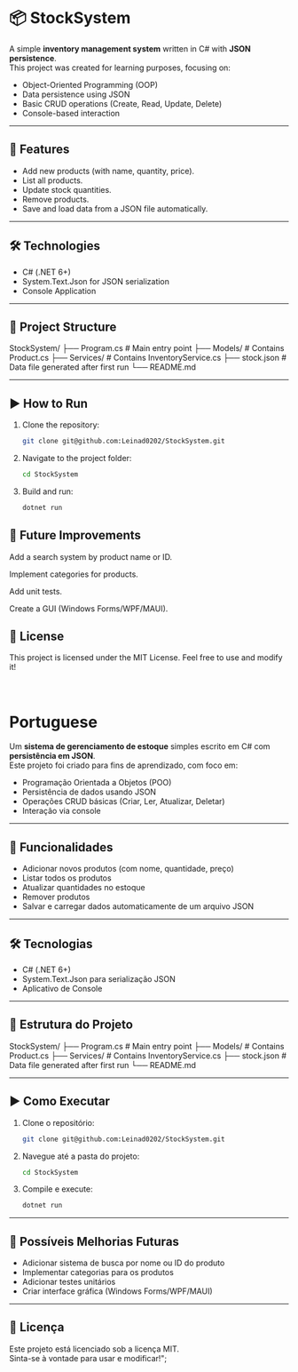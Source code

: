 # 📦 StockSystem

A simple **inventory management system** written in C# with **JSON persistence**.  
This project was created for learning purposes, focusing on:

- Object-Oriented Programming (OOP)
- Data persistence using JSON
- Basic CRUD operations (Create, Read, Update, Delete)
- Console-based interaction

---

## 🚀 Features

- Add new products (with name, quantity, price).
- List all products.
- Update stock quantities.
- Remove products.
- Save and load data from a JSON file automatically.

---

## 🛠️ Technologies

- C# (.NET 6+)
- System.Text.Json for JSON serialization
- Console Application

---

## 📂 Project Structure

StockSystem/
├── Program.cs # Main entry point
├── Models/ # Contains Product.cs
├── Services/ # Contains InventoryService.cs
├── stock.json # Data file generated after first run
└── README.md

---

## ▶️ How to Run

1. Clone the repository:
   ```bash
   git clone git@github.com:Leinad0202/StockSystem.git

2. Navigate to the project folder:
   ```bash
   cd StockSystem

3. Build and run:
   ```bash
   dotnet run

## 📖 Future Improvements

Add a search system by product name or ID.

Implement categories for products.

Add unit tests.

Create a GUI (Windows Forms/WPF/MAUI).

## 📜 License

This project is licensed under the MIT License.
Feel free to use and modify it!
<br>
<br>
<br>

# Portuguese

Um **sistema de gerenciamento de estoque** simples escrito em C# com **persistência em JSON**.  
Este projeto foi criado para fins de aprendizado, com foco em:

- Programação Orientada a Objetos (POO)
- Persistência de dados usando JSON
- Operações CRUD básicas (Criar, Ler, Atualizar, Deletar)
- Interação via console

---

## 🚀 Funcionalidades

- Adicionar novos produtos (com nome, quantidade, preço)
- Listar todos os produtos
- Atualizar quantidades no estoque
- Remover produtos
- Salvar e carregar dados automaticamente de um arquivo JSON

---

## 🛠️ Tecnologias

- C# (.NET 6+)
- System.Text.Json para serialização JSON
- Aplicativo de Console

---

## 📂 Estrutura do Projeto

StockSystem/
├── Program.cs # Main entry point
├── Models/ # Contains Product.cs
├── Services/ # Contains InventoryService.cs
├── stock.json # Data file generated after first run
└── README.md

---

## ▶️ Como Executar

1. Clone o repositório:
   ```bash
   git clone git@github.com:Leinad0202/StockSystem.git
   
2. Navegue até a pasta do projeto:
   ```bash
   cd StockSystem
   
3. Compile e execute:
   ```bash
   dotnet run
   
---

## 📖 Possíveis Melhorias Futuras

- Adicionar sistema de busca por nome ou ID do produto
- Implementar categorias para os produtos
- Adicionar testes unitários
- Criar interface gráfica (Windows Forms/WPF/MAUI)

---

## 📜 Licença

Este projeto está licenciado sob a licença MIT.  
Sinta-se à vontade para usar e modificar!";

